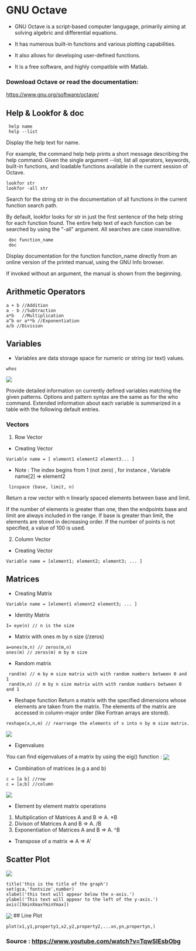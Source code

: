 # GNU Octave

- GNU Octave is a script-based computer langugage, primarily aiming at solving algebric and differential equations.

- It has numerous built-in functions and various plotting capabilities.

- It also allows for developing user-defined functions.

- It is a free software, and highly compatible with Matlab.

### Download Octave or read the documentation:

https://www.gnu.org/software/octave/

## Help & Lookfor & doc

```
 help name
 help --list
 ```

Display the help text for name.

For example, the command help help prints a short message describing the help command.
Given the single argument --list, list all operators, keywords, built-in functions, and loadable functions available in the current session of Octave. 

```
lookfor str
lookfor -all str 
```

Search for the string str in the documentation of all functions in the current function search path.

By default, lookfor looks for str in just the first sentence of the help string for each function found. The entire help text of each function can be searched by using the "-all" argument. All searches are case insensitive. 

```
 doc function_name
 doc
```
Display documentation for the function function_name directly from an online version of the printed manual, using the GNU Info browser.

If invoked without an argument, the manual is shown from the beginning. 

## Arithmetic Operators
```
a + b //Addition
a - b //Subtraction
a*b   //Multiplication
a^b or a**b //Exponentiation
a/b //Division
```
## Variables 
- Variables are data storage space for numeric or string (or text) values.

```
whos
```

<img src="./images/who.whos.png" align="center"/>

Provide detailed information on currently defined variables matching the given patterns.
Options and pattern syntax are the same as for the who command.
Extended information about each variable is summarized in a table with the following default entries. 

### Vectors 
1. Row Vector

- Creating Vector 
```
Variable name = [ element1 element2 element3... ]
```
- Note : The index begins from 1 (not zero) , for instance , Variable name[2] => element2

```
 linspace (base, limit, n)
 ```
Return a row vector with n linearly spaced elements between base and limit.

If the number of elements is greater than one, then the endpoints base and limit are always included in the range. If base is greater than limit, the elements are stored in decreasing order. If the number of points is not specified, a value of 100 is used. 

2. Column Vector

- Creating Vector 
```
Variable name = [element1; element2; element3; ... ]
```
## Matrices

- Creating Matrix
```
Variable name = [element1 element2 element3; ... ]
```
- Identity Matrix 
```
I= eye(n) // n is the size
```
- Matrix with ones m by n size (/zeros)
```
a=ones(m,n) // zeros(m,n)
ones(m) // zeros(m) m by m size
```
- Random matrix
```
 rand(m) // m by m size matrix with with random numbers between 0 and 1
 rand(m,n) // m by n size matrix with with random numbers between 0 and 1
```
- Reshape function
 Return a matrix with the specified dimensions whose elements are taken from the matrix.
 The elements of the matrix are accessed in column-major order (like
 Fortran arrays are stored).
 ```
 reshape(x,n,m) // rearrange the elements of x into n by m size matrix.
 ```
 <img src='./images/reshape.png' align="center"/>

- Eigenvalues

 You can find eigenvalues of a matrix by using the eig() function :
 <img src='./images/eig().png' align="center"/>

- Combination of matrices (e.g a and b)
```
c = [a b] //row
c = [a;b] //column
```
<img src='./images/comb.png' align="center"/>

- Element by element matrix operations
1. Multiplication of Matrices A and B  => A. *B
2. Divison  of Matrices A and B        => A. /B
3. Exponentiation of Matrices A and B  => A. ^B

- Transpose of a matrix => A => A'

## Scatter Plot
<img src='./images/plotting.png' align="center"/>

```
title('this is the title of the graph')
set(gca,'fontsize',number) 
xlabel('this text will appear below the x-axis.')
ylabel('This text will appear to the left of the y-axis.')
axis([XminXmaxYminYmax])
```
<img src='./images/scatter.png' align="center"/>
## Line Plot 

``` 
plot(x1,y1,property1,x2,y2,property2,...xn,yn,propertyn,)
```


### Source : https://www.youtube.com/watch?v=TqwSlEsbObg